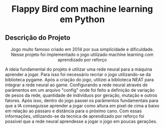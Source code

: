  <h1 align="center">Flappy Bird com machine learning em Python</h1>
 
 ## Descrição do Projeto
<p align="center">Jogo muito famoso criado em 2014 por sua simplicidade e dificuldade. Nesse projeto foi implementado o jogo utilizado machine learning com aprendizado por reforço</p>

A ideia fundamental do projeto é utilizar uma rede neural para a máquina aprender a jogar. Para isso foi necessário recriar o jogo utilizando-se da biblioteca pygame. Após a criação do jogo, utilizei a biblioteca NEAT para integrar a rede neural ao game. Configurando a rede neural através de parâmentos em um arquivo "config" onde foi feito a definição de variação de pesos da rede, quantidade de indivíduos por geração, mutação e outros fatores. Após isso, dentro do jogo passei os parâmentos fundamentais para que a IA conseguisse aprender a jogar como altura em pixel de cima a baixo em relação ao pássaro e distância para o próximo cano. Com essas informações, utilizando-se da tecnica de aprendizado por reforço foi possível que a rede neural aprendesse a jogar o jogo em poucas gerações. 
